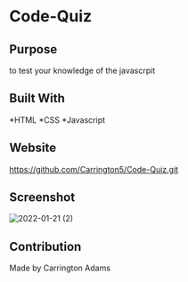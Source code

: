 # Code-Quiz

## Purpose
to test your knowledge of the javascrpit

## Built With
*HTML
*CSS
*Javascript

## Website
https://github.com/Carrington5/Code-Quiz.git

## Screenshot
![2022-01-21 (2)](https://user-images.githubusercontent.com/88473030/150502397-9810a1b5-5de9-4c67-bee1-e777605c0af2.png)


## Contribution
Made by Carrington Adams
